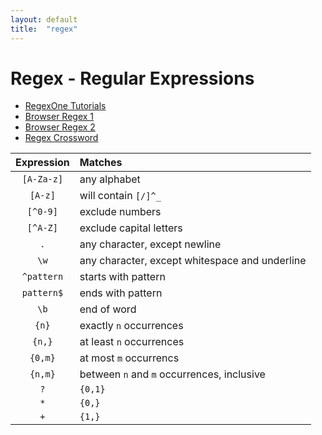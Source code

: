 ```yaml
---
layout: default
title:  "regex"
---
```



# Regex - Regular Expressions 

* [RegexOne Tutorials](https://regexone.com/)
* [Browser Regex 1](https://regex101.com/)
* [Browser Regex 2](https://regexr.com/)
* [Regex Crossword](https://regexcrossword.com/)


| Expression | Matches |
|:----------:|:-------|
| `[A-Za-z]` | any alphabet |
| `[A-z]` | will contain `[/]^_` | 
| `[^0-9]` | exclude numbers | 
| `[^A-Z]` | exclude capital letters | 
| `.` | any character, except newline | 
| `\w` |  any character, except whitespace and underline |
| `^pattern` | starts with pattern |
| `pattern$` | ends with pattern | 
| `\b` | end of word |
| `{n}` | exactly `n` occurrences |
| `{n,}` | at least `n` occurrences |
| `{0,m}` | at most `m` occurrencs | 
| `{n,m}` | between `n` and `m` occurrences, inclusive | 
| `?` | `{0,1}` |
| `*` | `{0,}` |
| `+` | `{1,}` | 
